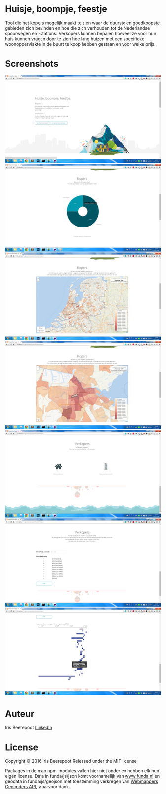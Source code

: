 # Huisje, boompje, feestje
Tool die het kopers mogelijk maakt te zien waar de duurste en goedkoopste gebieden zich bevinden en hoe die zich verhouden tot de Nederlandse spoorwegen en -stations. Verkopers kunnen bepalen hoeveel ze voor hun huis kunnen vragen door te zien hoe lang huizen met een specifieke woonoppervlakte in de buurt te koop hebben gestaan en voor welke prijs. 

# Screenshots
![home](doc/final/home.png)
![kies koop](doc/final/kies_koop.png)
![koop kaart](doc/final/koop_kaart.png)
![koop kaart ingezoomd](doc/final/koop_kaart_ingezoomd.png)
![kies verkoop](doc/final/kies_verkoop.png)
![verkoop opties](doc/final/verkoop_opties.png)
![verkoop detail](doc/final/verkoop_details.png)

# Auteur
Iris Beerepoot
[LinkedIn](https://nl.linkedin.com/in/irisbeerepoot)

# License
Copyright © 2016 Iris Beerepoot 
Released under the MIT license

Packages in de map npm-modules vallen hier niet onder en hebben elk hun eigen license. Data in funda/js/json komt voornamelijk van www.funda.nl en geodata in funda/js/geojson met toestemming verkregen van [Webmappers Geocoders API](http://places.geocoders.nl/), waarvoor dank.
